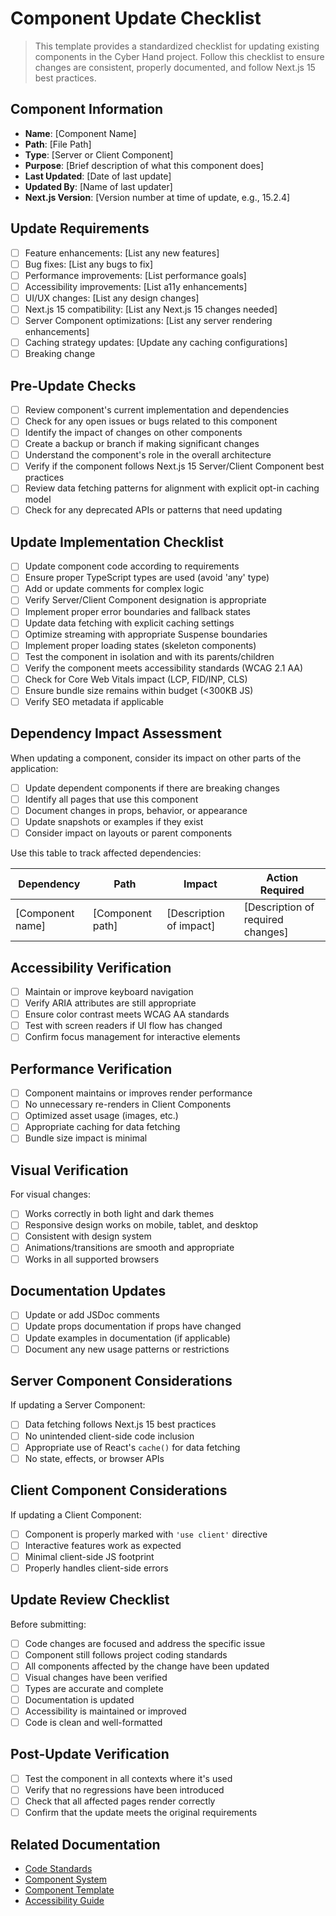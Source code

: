 # Component Update Checklist

> This template provides a standardized checklist for updating existing components in the Cyber Hand project. Follow this checklist to ensure changes are consistent, properly documented, and follow Next.js 15 best practices.

## Component Information

- **Name**: [Component Name]
- **Path**: [File Path]
- **Type**: [Server or Client Component]
- **Purpose**: [Brief description of what this component does]
- **Last Updated**: [Date of last update]
- **Updated By**: [Name of last updater]
- **Next.js Version**: [Version number at time of update, e.g., 15.2.4]

## Update Requirements

- [ ] Feature enhancements: [List any new features]
- [ ] Bug fixes: [List any bugs to fix]
- [ ] Performance improvements: [List performance goals]
- [ ] Accessibility improvements: [List a11y enhancements]
- [ ] UI/UX changes: [List any design changes]
- [ ] Next.js 15 compatibility: [List any Next.js 15 changes needed]
- [ ] Server Component optimizations: [List any server rendering enhancements]
- [ ] Caching strategy updates: [Update any caching configurations]
- [ ] Breaking change

## Pre-Update Checks

- [ ] Review component's current implementation and dependencies
- [ ] Check for any open issues or bugs related to this component
- [ ] Identify the impact of changes on other components
- [ ] Create a backup or branch if making significant changes
- [ ] Understand the component's role in the overall architecture
- [ ] Verify if the component follows Next.js 15 Server/Client Component best practices
- [ ] Review data fetching patterns for alignment with explicit opt-in caching model
- [ ] Check for any deprecated APIs or patterns that need updating

## Update Implementation Checklist

- [ ] Update component code according to requirements
- [ ] Ensure proper TypeScript types are used (avoid 'any' type)
- [ ] Add or update comments for complex logic
- [ ] Verify Server/Client Component designation is appropriate
- [ ] Implement proper error boundaries and fallback states
- [ ] Update data fetching with explicit caching settings
- [ ] Optimize streaming with appropriate Suspense boundaries
- [ ] Implement proper loading states (skeleton components)
- [ ] Test the component in isolation and with its parents/children
- [ ] Verify the component meets accessibility standards (WCAG 2.1 AA)
- [ ] Check for Core Web Vitals impact (LCP, FID/INP, CLS)
- [ ] Ensure bundle size remains within budget (<300KB JS)
- [ ] Verify SEO metadata if applicable

## Dependency Impact Assessment

When updating a component, consider its impact on other parts of the application:

- [ ] Update dependent components if there are breaking changes
- [ ] Identify all pages that use this component
- [ ] Document changes in props, behavior, or appearance
- [ ] Update snapshots or examples if they exist
- [ ] Consider impact on layouts or parent components

Use this table to track affected dependencies:

| Dependency       | Path             | Impact                  | Action Required                   |
| ---------------- | ---------------- | ----------------------- | --------------------------------- |
| [Component name] | [Component path] | [Description of impact] | [Description of required changes] |

## Accessibility Verification

- [ ] Maintain or improve keyboard navigation
- [ ] Verify ARIA attributes are still appropriate
- [ ] Ensure color contrast meets WCAG AA standards
- [ ] Test with screen readers if UI flow has changed
- [ ] Confirm focus management for interactive elements

## Performance Verification

- [ ] Component maintains or improves render performance
- [ ] No unnecessary re-renders in Client Components
- [ ] Optimized asset usage (images, etc.)
- [ ] Appropriate caching for data fetching
- [ ] Bundle size impact is minimal

## Visual Verification

For visual changes:

- [ ] Works correctly in both light and dark themes
- [ ] Responsive design works on mobile, tablet, and desktop
- [ ] Consistent with design system
- [ ] Animations/transitions are smooth and appropriate
- [ ] Works in all supported browsers

## Documentation Updates

- [ ] Update or add JSDoc comments
- [ ] Update props documentation if props have changed
- [ ] Update examples in documentation (if applicable)
- [ ] Document any new usage patterns or restrictions

## Server Component Considerations

If updating a Server Component:

- [ ] Data fetching follows Next.js 15 best practices
- [ ] No unintended client-side code inclusion
- [ ] Appropriate use of React's `cache()` for data fetching
- [ ] No state, effects, or browser APIs

## Client Component Considerations

If updating a Client Component:

- [ ] Component is properly marked with `'use client'` directive
- [ ] Interactive features work as expected
- [ ] Minimal client-side JS footprint
- [ ] Properly handles client-side errors

## Update Review Checklist

Before submitting:

- [ ] Code changes are focused and address the specific issue
- [ ] Component still follows project coding standards
- [ ] All components affected by the change have been updated
- [ ] Visual changes have been verified
- [ ] Types are accurate and complete
- [ ] Documentation is updated
- [ ] Accessibility is maintained or improved
- [ ] Code is clean and well-formatted

## Post-Update Verification

- [ ] Test the component in all contexts where it's used
- [ ] Verify that no regressions have been introduced
- [ ] Check that all affected pages render correctly
- [ ] Confirm that the update meets the original requirements

## Related Documentation

- [Code Standards](/docs/getting-started/code-standards.md)
- [Component System](/docs/architecture/component-system.md)
- [Component Template](/docs/templates/component-template.md)
- [Accessibility Guide](/docs/guides/accessibility.md)
